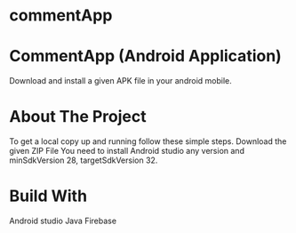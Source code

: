 # commentApp
# CommentApp (Android Application)
  Download and install a given APK file in your android mobile.
# About The Project
  To get a local copy up and running follow these simple steps.
  Download the given ZIP File 
  You need to install Android studio any version and minSdkVersion 28, targetSdkVersion 32.
# Build With
  Android studio
  Java
  Firebase

